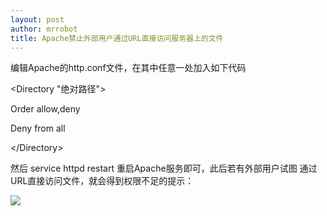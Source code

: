 ```yaml
---
layout: post
author: mrrobot
title: Apache禁止外部用户通过URL直接访问服务器上的文件
---
```


编辑Apache的http.conf文件，在其中任意一处加入如下代码

&lt;Directory "绝对路径"> 

   Order allow,deny
   
   Deny from all
   
&lt;/Directory>

然后 service httpd restart 重启Apache服务即可，此后若有外部用户试图 通过URL直接访问文件，就会得到权限不足的提示：

![](http://cl.ly/170Z0Z1o2f0z/forbidden.tiff)